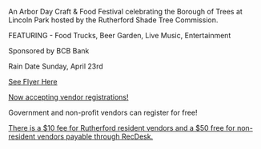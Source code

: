  An Arbor Day Craft & Food Festival celebrating the Borough of Trees at Lincoln Park hosted by the Rutherford Shade Tree Commission.

FEATURING - Food Trucks, Beer Garden, Live Music, Entertainment

Sponsored by BCB Bank

Rain Date Sunday, April 23rd

[See Flyer Here](https://storage.googleapis.com/static.rutherford-nj.com/committees/shade-tree/ShadeTree_Treefest_2023.pdf)

[Now accepting vendor registrations!](https://docs.google.com/forms/d/e/1FAIpQLSf7BbbPeserZekwe0m8BSMUwlrXa0K05bw5xTIMeHqhAdW-vw/viewform)

Government and non-profit vendors can register for free! 

[There is a $10 fee for Rutherford resident vendors and a $50 free for non-resident vendors payable through RecDesk.](https://rutherfordnj.recdesk.com/Community/Program/Detail?programId=458)
